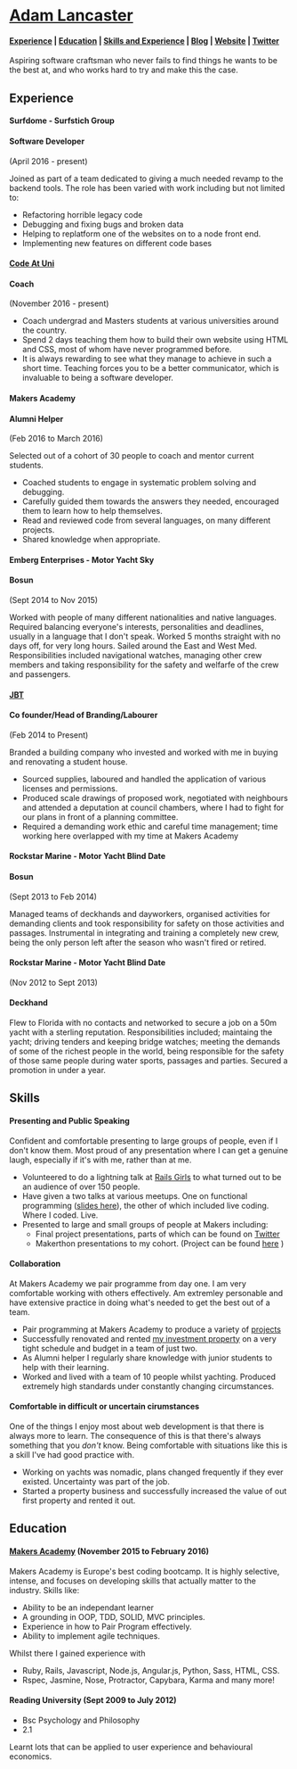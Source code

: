 # [Adam Lancaster](https://www.linkedin.com/in/adam-lancaster-9845a23a?trk=nav_responsive_tab_profile_pic)

#### [Experience](#exp) | [Education](#education) | [Skills and Experience](#skills) | [Blog](https://36bcab.wordpress.com/) | [Website](adzz.github.io) | [Twitter](https://twitter.com/ItizAdz)

  Aspiring software craftsman who never fails to find things he wants to be the best at, and who works hard to try and make this the case.

## <a name="exp">Experience</a>

#### Surfdome - Surfstich Group
#### Software Developer
(April 2016 - present)

Joined as part of a team dedicated to giving a much needed revamp to the backend tools. The role has been  varied with work including but not limited to:
 - Refactoring horrible legacy code
 - Debugging and fixing bugs and broken data
 - Helping to replatform one of the websites on to a node front end.
 - Implementing new features on different code bases


#### [Code At Uni](http://www.codeatuni.com/)
#### Coach
(November 2016 - present)

- Coach undergrad and Masters students at various universities around the country.
- Spend 2 days teaching them how to build their own website using HTML and  CSS, most of whom have never programmed before.
- It is always rewarding to see what they manage to achieve in such a short time. Teaching forces you to be a better communicator, which is invaluable to being a software developer.

#### Makers Academy
#### Alumni Helper
(Feb 2016 to March 2016)

Selected out of a cohort of 30 people to coach and mentor current students.
- Coached students to engage in systematic problem solving and debugging.
- Carefully guided them towards the answers they needed, encouraged them to learn how to help themselves.
- Read and reviewed code from several languages, on many different projects.
- Shared knowledge when appropriate.

#### Emberg Enterprises - Motor Yacht Sky 
#### Bosun
(Sept 2014 to Nov 2015)    

Worked with people of many different nationalities and native languages. Required balancing everyone's interests, personalities and deadlines, usually in a language that I don't speak. Worked 5 months straight with no days off, for very long hours. Sailed around the East and West Med. Responsibilities included navigational watches, managing other crew members and taking responsibility for the safety and welfarfe of the crew and passengers. 

#### [JBT](https://www.facebook.com/JBTfromstarttofinish)
#### Co founder/Head of Branding/Labourer 
(Feb 2014 to Present) 

Branded a building company who invested and worked with me in buying and renovating a student house.
- Sourced supplies, laboured and handled the application of various licenses and permissions.
- Produced scale drawings of proposed work, negotiated with neighbours and attended a deputation at council chambers, where I had to fight for our plans in front of a planning committee.
- Required a demanding work ethic and careful time management; time working here overlapped with my time at Makers Academy

#### Rockstar Marine - Motor Yacht Blind Date
#### Bosun
(Sept 2013 to Feb 2014) 

Managed teams of deckhands and dayworkers, organised activities for demanding clients and took responsibility for safety on those activities and passages. Instrumental in integrating and training a completely new crew, being the only person left after the season who wasn't fired or retired.

#### Rockstar Marine - Motor Yacht Blind Date
(Nov 2012 to Sept 2013)   
#### Deckhand

Flew to Florida with no contacts and networked to secure a job on a 50m yacht with a sterling reputation. Responsibilities included; maintaing the yacht; driving tenders and keeping bridge watches; meeting the demands of some of the richest people in the world, being responsible for the safety of those same people during water sports, passages and parties. Secured a promotion in under a year.

## <a name="skills">Skills</a>

#### Presenting and Public Speaking

Confident and comfortable presenting to large groups of people, even if I don't know them. Most proud of any presentation where I can get a genuine laugh, especially if it's with me, rather than at me.

- Volunteered to do a lightning talk at [Rails Girls](http://railsgirls.london/) to what turned out to be an audience of over 150 people.
- Have given a two talks at various meetups. One on functional programming ([slides here](http://slides.com/adz/deck-1#/)), the other of which included live coding. Where I coded. Live.
- Presented to large and small groups of people at Makers including:
  - Final project presentations, parts of which can be found on [Twitter](https://twitter.com/makersacademy/status/700746991995899904)
  - Makerthon presentations to my cohort. (Project can be found [here](https://github.com/AlanGabbianelli/WISHD) )

#### Collaboration

At Makers Academy we pair programme from day one. I am very comfortable working with others effectively. Am extremley personable and have extensive practice in doing what's needed to get the best out of a team.

- Pair programming at Makers Academy to produce a variety of [projects](https://github.com/Adzz)
- Successfully renovated and rented [my investment property](http://www.spareroom.co.uk/flatshare/hampshire/portsmouth/4632549) on a very tight schedule and budget in a team of just two.
- As Alumni helper I regularly share knowledge with junior students to help with their learning. 
- Worked and lived with a team of 10 people whilst yachting. Produced extremely high standards under constantly changing circumstances.

#### Comfortable in difficult or uncertain cirumstances

One of the things I enjoy most about web development is that there is always more to learn. The consequence of this is that there's always something that you *don't* know. Being comfortable with situations like this is a skill I've had good practice with.

- Working on yachts was nomadic, plans changed frequently if they ever existed. Uncertainty was part of the job.
- Started a property business and successfully increased the value of out first property and rented it out.

## <a name="education">Education</a>

#### [Makers Academy](http://www.makersacademy.com/) (November 2015 to February 2016)

Makers Academy is Europe's best coding bootcamp. It is highly selective, intense, and focuses on developing skills that actually matter to the industry. Skills like:

- Ability to be an independant learner
- A grounding in OOP, TDD, SOLID, MVC principles.
- Experience in how to Pair Program effectively. 
- Ability to implement agile techniques.

Whilst there I gained experience with
- Ruby, Rails, Javascript, Node.js, Angular.js, Python, Sass, HTML, CSS. 
- Rspec, Jasmine, Nose, Protractor, Capybara, Karma and many more! 

#### Reading University (Sept 2009 to July 2012)

- Bsc Psychology and Philosophy
- 2.1

Learnt lots that can be applied to user experience and behavioural economics.

